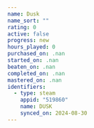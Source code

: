 ```yaml
---
name: Dusk
name_sort: ""
rating: 0
active: false
progress: new
hours_played: 0
purchased_on: .nan
started_on: .nan
beaten_on: .nan
completed_on: .nan
mastered_on: .nan
identifiers:
  - type: steam
    appid: "519860"
    name: DUSK
    synced_on: 2024-08-30
---
```

